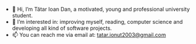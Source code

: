 - 👋 Hi, I’m Tătar Ioan Dan, a motivated, young and professional university student.
- 👀 I’m interested in: improving myself, reading, computer science and developing all kind of software projects.
- 📫 You can reach me via email at: tatar.ionut2003@gmail.com

<!---
johnnyy06/johnnyy06 is a ✨ special ✨ repository because its `README.md` (this file) appears on your GitHub profile.
You can click the Preview link to take a look at your changes.
--->
